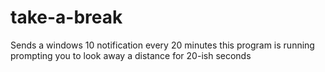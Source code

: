 # take-a-break
Sends a windows 10 notification every 20 minutes this program is running prompting you to look away a distance for 20-ish seconds
